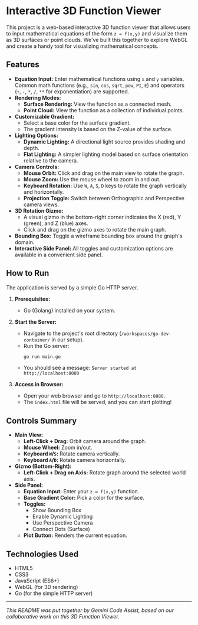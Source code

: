 # Interactive 3D Function Viewer

This project is a web-based interactive 3D function viewer that allows users to input mathematical equations of the form `z = f(x,y)` and visualize them as 3D surfaces or point clouds. We've built this together to explore WebGL and create a handy tool for visualizing mathematical concepts.

## Features

*   **Equation Input:** Enter mathematical functions using `x` and `y` variables. Common math functions (e.g., `sin`, `cos`, `sqrt`, `pow`, `PI`, `E`) and operators (`+`, `-`, `*`, `/`, `**` for exponentiation) are supported.
*   **Rendering Modes:**
    *   **Surface Rendering:** View the function as a connected mesh.
    *   **Point Cloud:** View the function as a collection of individual points.
*   **Customizable Gradient:**
    *   Select a base color for the surface gradient.
    *   The gradient intensity is based on the Z-value of the surface.
*   **Lighting Options:**
    *   **Dynamic Lighting:** A directional light source provides shading and depth.
    *   **Flat Lighting:** A simpler lighting model based on surface orientation relative to the camera.
*   **Camera Controls:**
    *   **Mouse Orbit:** Click and drag on the main view to rotate the graph.
    *   **Mouse Zoom:** Use the mouse wheel to zoom in and out.
    *   **Keyboard Rotation:** Use `W`, `A`, `S`, `D` keys to rotate the graph vertically and horizontally.
    *   **Projection Toggle:** Switch between Orthographic and Perspective camera views.
*   **3D Rotation Gizmo:**
    *   A visual gizmo in the bottom-right corner indicates the X (red), Y (green), and Z (blue) axes.
    *   Click and drag on the gizmo axes to rotate the main graph.
*   **Bounding Box:** Toggle a wireframe bounding box around the graph's domain.
*   **Interactive Side Panel:** All toggles and customization options are available in a convenient side panel.

## How to Run

The application is served by a simple Go HTTP server.

1.  **Prerequisites:**
    *   Go (Golang) installed on your system.

2.  **Start the Server:**
    *   Navigate to the project's root directory (`/workspaces/go-dev-container/` in our setup).
    *   Run the Go server:
        ```bash
        go run main.go
        ```
    *   You should see a message: `Server started at http://localhost:8080`

3.  **Access in Browser:**
    *   Open your web browser and go to `http://localhost:8080`.
    *   The `index.html` file will be served, and you can start plotting!

## Controls Summary

*   **Main View:**
    *   **Left-Click + Drag:** Orbit camera around the graph.
    *   **Mouse Wheel:** Zoom in/out.
    *   **Keyboard `W`/`S`:** Rotate camera vertically.
    *   **Keyboard `A`/`D`:** Rotate camera horizontally.
*   **Gizmo (Bottom-Right):**
    *   **Left-Click + Drag on Axis:** Rotate graph around the selected world axis.
*   **Side Panel:**
    *   **Equation Input:** Enter your `z = f(x,y)` function.
    *   **Base Gradient Color:** Pick a color for the surface.
    *   **Toggles:**
        *   Show Bounding Box
        *   Enable Dynamic Lighting
        *   Use Perspective Camera
        *   Connect Dots (Surface)
    *   **Plot Button:** Renders the current equation.

## Technologies Used

*   HTML5
*   CSS3
*   JavaScript (ES6+)
*   WebGL (for 3D rendering)
*   Go (for the simple HTTP server)

---
*This README was put together by Gemini Code Assist, based on our collaborative work on this 3D Function Viewer.*